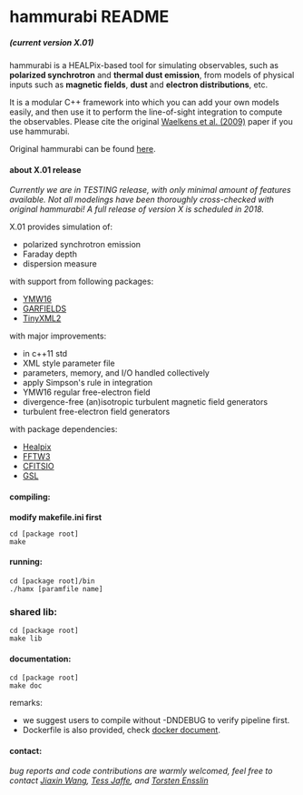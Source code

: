 # hammurabi README
##### (current version X.01)

hammurabi is a HEALPix-based tool for simulating observables, 
such as **polarized synchrotron** and **thermal dust emission**, 
from models of physical inputs such as **magnetic fields**, **dust** and **electron distributions**, etc.

It is a modular C++ framework into which you can add your own models easily, 
and then use it to perform the line-of-sight integration to compute the observables. 
Please cite the original [Waelkens et al. (2009)](https://www.aanda.org/articles/aa/abs/2009/08/aa10564-08/aa10564-08.html) paper if you use hammurabi.

Original hammurabi can be found [here](https://sourceforge.net/projects/hammurabicode/).

#### about X.01 release
*Currently we are in TESTING release,
with only minimal amount of features available.
Not all modelings have been thoroughly cross-checked with original hammurabi!
A full release of version X is scheduled in 2018.*

X.01 provides simulation of: 

* polarized synchrotron emission
* Faraday depth
* dispersion measure

with support from following packages:

* [YMW16](https://bitbucket.org/psrsoft/ymw16)
* [GARFIELDS](https://academic.oup.com/mnras/article-lookup/doi/10.1111/j.1365-2966.2008.13341.x)
* [TinyXML2](https://github.com/leethomason/tinyxml2)

with major improvements:

* in c++11 std
* XML style parameter file 
* parameters, memory, and I/O handled collectively
* apply Simpson's rule in integration
* YMW16 regular free-electron field
* divergence-free (an)isotropic turbulent magnetic field generators
* turbulent free-electron field generators

with package dependencies:

* [Healpix](https://healpix.jpl.nasa.gov/)
* [FFTW3](http://www.fftw.org/)
* [CFITSIO](https://heasarc.gsfc.nasa.gov/fitsio/fitsio.html)
* [GSL](https://www.gnu.org/software/gsl/)

#### compiling:
**modify makefile.ini first**

```
cd [package root]
make
```

#### running:
```
cd [package root]/bin
./hamx [paramfile name]
```

### shared lib:
```
cd [package root]
make lib
```

#### documentation:
```
cd [package root]
make doc
```

remarks: 

* we suggest users to compile without -DNDEBUG to verify pipeline first.
* Dockerfile is also provided, check [docker document](https://docs.docker.com/).

#### contact:
*bug reports and code contributions are warmly welcomed,
feel free to contact [Jiaxin Wang](http://www.sissa.it/app/members.php?ID=222), [Tess Jaffe](https://science.gsfc.nasa.gov/sed/bio/tess.jaffe), and [Torsten Ensslin](https://wwwmpa.mpa-garching.mpg.de/~ensslin/)*
